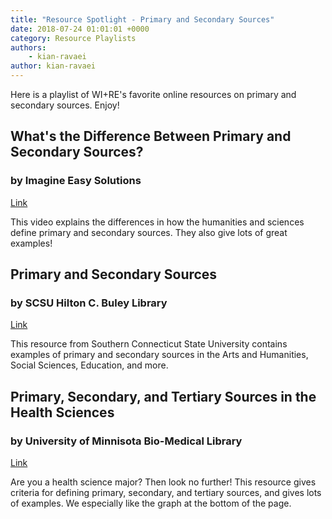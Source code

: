 ```yaml
---
title: "Resource Spotlight - Primary and Secondary Sources"
date: 2018-07-24 01:01:01 +0000
category: Resource Playlists
authors: 
    - kian-ravaei 
author: kian-ravaei
---
```


Here is a playlist of WI+RE's favorite online resources on primary and secondary sources. Enjoy!

<div class="card-deck">
    <div class="card">
        <div class="card-body">
            <h2 class="card-title">What's the Difference Between Primary and Secondary Sources?</h2>
            <h3 class="card-subtitle mb-2 text-muted">by Imagine Easy Solutions</h3>
            <div class="text-center pt-3">
                 <a href="https://www.youtube.com/watch?v=1m5l_FnHZ0o" class="btn btn-primary">Link</a>
            </div>
            <p class="card-text">This video explains the differences in how the humanities and sciences define primary and secondary sources. They also give lots of great examples!</p>
        </div>
    </div>
    <div class="card">
        <div class="card-body">
            <h2 class="card-title">Primary and Secondary Sources</h2>
            <h3 class="card-subtitle mb-2 text-muted">by SCSU Hilton C. Buley Library</h3>
            <div class="text-center pt-3">
                 <a href="https://libguides.southernct.edu/c.php?g=7346&p=35333" class="btn btn-primary">Link</a>
            </div>
            <p class="card-text">This resource from Southern Connecticut State University contains examples of primary and secondary sources in the Arts and Humanities, Social Sciences, Education, and more.</p>
        </div>
    </div>
</div>
<div class="card-deck mt-3">
    <div class="card">
        <div class="card-body">
            <h2 class="card-title">Primary, Secondary, and Tertiary Sources in the Health Sciences</h2>
            <h3 class="card-subtitle mb-2 text-muted"> by University of Minnisota Bio-Medical Library</h3>
            <div class="text-center pt-3">
                 <a href="https://hsl.lib.umn.edu/biomed/help/primary-secondary-and-tertiary-sources-health-sciences" class="btn btn-primary">Link</a>
            </div>
            <p class="card-text">Are you a health science major? Then look no further! This resource gives criteria for defining primary, secondary, and tertiary sources, and gives lots of examples. We especially like the graph at the bottom of the page.</p>
        </div>
    </div>
</div>

